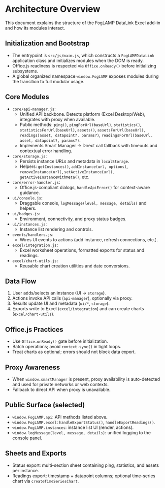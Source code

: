 # Architecture Overview

This document explains the structure of the FogLAMP DataLink Excel add-in and how its modules interact.

## Initialization and Bootstrap

- The entrypoint is `src/js/main.js`, which constructs a `FogLAMPDataLink` application class and initializes modules when the DOM is ready.
- Office.js readiness is respected via `Office.onReady()` before initializing subsystems.
- A global organized namespace `window.FogLAMP` exposes modules during the transition to full modular usage.

## Core Modules

- `core/api-manager.js`:
  - Unified API backbone. Detects platform (Excel Desktop/Web), integrates with proxy when available.
  - Public methods: `ping()`, `pingForUrl(baseUrl)`, `statistics()`, `statisticsForUrl(baseUrl)`, `assets()`, `assetsForUrl(baseUrl)`, `readings(asset, datapoint?, params?)`, `readingsForUrl(baseUrl, asset, datapoint?, params?)`.
  - Implements Smart Manager → Direct call fallback with timeouts and contextual error handling.
- `core/storage.js`:
  - Persists instance URLs and metadata in `localStorage`.
  - Helpers: `getInstances()`, `addInstance(url, options)`, `removeInstance(url)`, `setActiveInstance(url)`, `getActiveInstanceWithMeta()`, etc.
- `core/error-handler.js`:
  - Office.js-compliant dialogs, `handleApiError()` for context-aware guidance.
- `ui/console.js`:
  - Draggable console, `logMessage(level, message, details)` and helpers.
- `ui/badges.js`:
  - Environment, connectivity, and proxy status badges.
- `ui/instances.js`:
  - Instance list rendering and controls.
- `events/handlers.js`:
  - Wires UI events to actions (add instance, refresh connections, etc.).
- `excel/integration.js`:
  - Excel worksheet operations, formatted exports for status and readings.
- `excel/chart-utils.js`:
  - Reusable chart creation utilities and date conversions.

## Data Flow

1. User adds/selects an instance (UI → `storage`).
2. Actions invoke API calls (`api-manager`), optionally via proxy.
3. Results update UI and metadata (`ui/*`, `storage`).
4. Exports write to Excel (`excel/integration`) and can create charts (`excel/chart-utils`).

## Office.js Practices

- Use `Office.onReady()` gate before initialization.
- Batch operations; avoid `context.sync()` in tight loops.
- Treat charts as optional; errors should not block data export.

## Proxy Awareness

- When `window.smartManager` is present, proxy availability is auto-detected and used for private networks or web contexts.
- Fallback to direct API when proxy is unavailable.

## Public Surface (selected)

- `window.FogLAMP.api`: API methods listed above.
- `window.FogLAMP.excel`: `handleExportStatus()`, `handleExportReadings()`.
- `window.FogLAMP.instances`: instance list UI (render, actions).
- `window.logMessage(level, message, details)`: unified logging to the console panel.

## Sheets and Exports

- Status export: multi-section sheet containing ping, statistics, and assets per instance.
- Readings export: timestamp + datapoint columns; optional time-series chart via `createTimeSeriesChart`.
